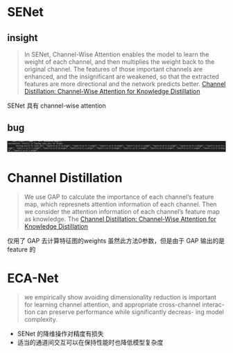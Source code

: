 # SENet

## insight

> In SENet, Channel-Wise Attention enables the model to learn the weight of each channel, and then multiplies the weight back to the original channel. The features of those important channels are enhanced, and the insignificant are weakened, so that the extracted features are more directional and the network predicts better.
[Channel Distillation: Channel-Wise Attention for Knowledge Distillation](https://arxiv.org/abs/2006.01683)

SENet 具有 channel-wise attention

## bug
![](../../.local/se_bug.png)

# Channel Distillation

>We use GAP to calculate the importance of each channel’s feature map, which represnets attention information of each channel. Then we consider the attention information of each channel’s feature map as knowledge. The
[Channel Distillation: Channel-Wise Attention for Knowledge Distillation](https://arxiv.org/abs/2006.01683)

仅用了 GAP 去计算特征图的weights
虽然此方法0参数，但是由于 GAP 输出的是 feature 的

# ECA-Net

>we empirically show avoiding dimensionality reduction is important for learning channel attention, and appropriate cross-channel interac- tion can preserve performance while significantly decreas- ing model complexity.

- SENet 的降维操作对精度有损失
- 适当的通道间交互可以在保持性能时也降低模型复杂度


